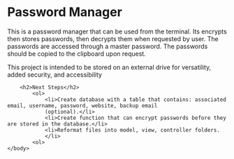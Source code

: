 <html>
    <body>
        <h1>Password Manager</h1>
            <p>This is a password manager that can be used from the terminal. Its encrypts then stores passwords, then decrypts them when requested by user. The passwords are accessed through a master password. The passwords should be copied to the clipboard upon request.</p>
            <p>This project is intended to be stored on an external drive for versatility, added security, and accessibility</p>

        <h2>Next Steps</h2>
            <ol>
                <li>Create database with a table that contains: associated email, username, password, website, backup email 
                (optional).</li>
                <li>Create function that can encrypt passwords before they are stored in the database.</li>
                <li>Reformat files into model, view, controller folders.
                </li>
            <ol>
    </body>
</html>

